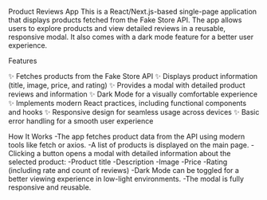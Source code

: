 Product Reviews App
This is a React/Next.js-based single-page application that displays products fetched from the Fake Store API. The app allows users to explore products and view detailed reviews in a reusable, responsive modal. It also comes with a dark mode feature for a better user experience.



Features

✨ Fetches products from the Fake Store API
✨ Displays product information (title, image, price, and rating)
✨ Provides a modal with detailed product reviews and information
✨ Dark Mode for a visually comfortable experience
✨ Implements modern React practices, including functional components and hooks
✨ Responsive design for seamless usage across devices
✨ Basic error handling for a smooth user experience


How It Works
-The app fetches product data from the API using modern tools like fetch or axios.
-A list of products is displayed on the main page.
-Clicking a button opens a modal with detailed information about the selected product:
-Product title
-Description
-Image
-Price
-Rating (including rate and count of reviews)
-Dark Mode can be toggled for a better viewing experience in low-light environments.
-The modal is fully responsive and reusable.
